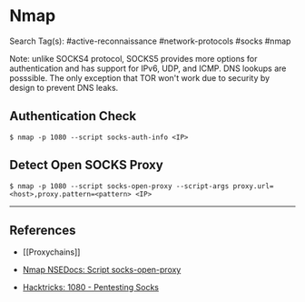 # Nmap

Search Tag(s): #active-reconnaissance #network-protocols #socks #nmap

Note: unlike SOCKS4 protocol, SOCKS5 provides more options for authentication and has support for IPv6, UDP, and ICMP. DNS lookups are posssible. The only exception that TOR won't work due to security by design to prevent DNS leaks.

## Authentication Check

`$ nmap -p 1080 --script socks-auth-info <IP>`

## Detect Open SOCKS Proxy

`$ nmap -p 1080 --script socks-open-proxy --script-args proxy.url=<host>,proxy.pattern=<pattern> <IP>`

---
## References

- [[Proxychains]]

- [Nmap NSEDocs: Script socks-open-proxy](https://nmap.org/nsedoc/scripts/socks-open-proxy.html)

- [Hacktricks: 1080 - Pentesting Socks](https://book.hacktricks.xyz/network-services-pentesting/1080-pentesting-socks)
